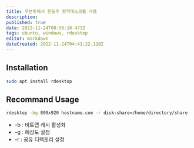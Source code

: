 ```yaml
---
title: 우분투에서 윈도우 원격데스크톱 사용
description: 
published: true
date: 2022-11-24T08:50:18.473Z
tags: ubuntu, windows, rdesktop
editor: markdown
dateCreated: 2022-11-24T04:41:22.118Z
---
```


## Installation
```bash
sudo apt install rdesktop
```

## Recommand Usage
```bash
rdesktop -bg 800x920 hostname.com -r disk:share=/home/directory/share
```

- -b : 비트맵 캐시 활성화
- -g : 해상도 설정
- -r : 공유 디렉토리 설정
